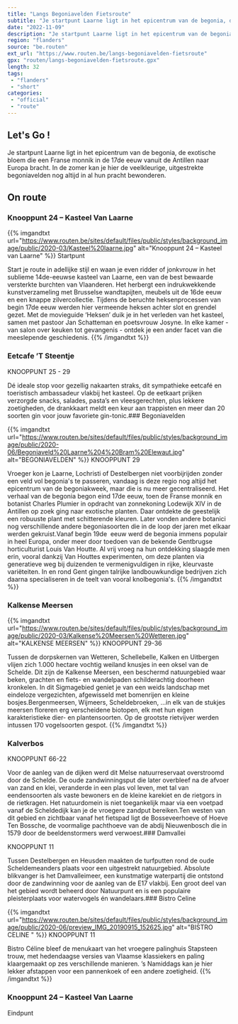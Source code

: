 ```yaml
---
title: "Langs Begoniavelden Fietsroute"
subtitle: "Je startpunt Laarne ligt in het epicentrum van de begonia, de exotische bloem die een Franse monnik in de 17de eeuw vanuit de Antillen naar Europa bracht"
date: "2022-11-09"
description: "Je startpunt Laarne ligt in het epicentrum van de begonia, de exotische bloem die een Franse monnik in de 17de eeuw vanuit de Antillen naar Europa bracht"
region: "flanders"
source: "be.routen"
ext_url: "https://www.routen.be/langs-begoniavelden-fietsroute"
gpx: "routen/langs-begoniavelden-fietsroute.gpx"
length: 32
tags:
 - "flanders"
 - "short"
categories:
 - "official"
 - "route"
---
```


## Let's Go ! 

Je startpunt Laarne ligt in het epicentrum van de begonia, de exotische bloem die een Franse monnik in de 17de eeuw vanuit de Antillen naar Europa bracht. In de zomer kan je hier de veelkleurige, uitgestrekte begoniavelden nog altijd in al hun pracht bewonderen.

## On route

### Knooppunt 24 – Kasteel Van Laarne

{{% imgandtxt url="https://www.routen.be/sites/default/files/public/styles/background_image/public/2020-03/Kasteel%20laarne.jpg" alt="Knooppunt 24 – Kasteel van Laarne" %}}
Startpunt

Start je route in adellijke stijl en waan je even ridder of jonkvrouw in het sublieme 14de-eeuwse kasteel van Laarne, een van de best bewaarde versterkte burchten van Vlaanderen. Het herbergt een indrukwekkende kunstverzameling met Brusselse wandtapijten, meubels uit de 16de eeuw en een knappe zilvercollectie. Tijdens de beruchte heksenprocessen van begin 17de eeuw werden hier vermeende heksen achter slot en grendel gezet. Met de movieguide ‘Heksen’ duik je in het verleden van het kasteel, samen met pastoor Jan Schatteman en poetsvrouw Josyne. In elke kamer - van salon over keuken tot gevangenis - ontdek je een ander facet van die meeslepende geschiedenis.
{{% /imgandtxt %}}

### Eetcafe ’T Steentje 

KNOOPPUNT 25 - 29

Dé ideale stop voor gezellig nakaarten straks, dit sympathieke eetcafé en toeristisch ambassadeur vlakbij het kasteel. Op de eetkaart prijken verzorgde snacks, salades, pasta’s en vleesgerechten, plus lekkere zoetigheden, de drankkaart meldt een keur aan trappisten en meer dan 20 soorten gin voor jouw favoriete gin-tonic.### Begoniavelden

{{% imgandtxt url="https://www.routen.be/sites/default/files/public/styles/background_image/public/2020-06/Begoniaveld%20Laarne%204%20Bram%20Elewaut.jpg" alt="BEGONIAVELDEN" %}}
KNOOPPUNT 29

Vroeger kon je Laarne, Lochristi of Destelbergen niet voorbijrijden zonder een veld vol begonia's te passeren, vandaag is deze regio nog altijd het epicentrum van de begoniakweek, maar die is nu meer gecentraliseerd. Het verhaal van de begonia begon eind 17de eeuw, toen de Franse monnik en botanist Charles Plumier in opdracht van zonnekoning Lodewijk XIV in de Antillen op zoek ging naar exotische planten. Daar ontdekte de geestelijk een robuuste plant met schitterende kleuren. Later vonden andere botanici nog verschillende andere begoniasoorten die in de loop der jaren met elkaar werden gekruist.Vanaf begin 19de  eeuw werd de begonia immens populair in heel Europa, onder meer door toedoen van de bekende Gentbrugse horticulturist Louis Van Houtte. Al vrij vroeg na hun ontdekking slaagde men erin, vooral dankzij Van Houttes experimenten, om deze planten via generatieve weg bij duizenden te vermenigvuldigen in rijke, kleurvaste variëteiten. In en rond Gent gingen talrijke landbouwkundige bedrijven zich daarna specialiseren in de teelt van vooral knolbegonia's.
{{% /imgandtxt %}}

### Kalkense Meersen

{{% imgandtxt url="https://www.routen.be/sites/default/files/public/styles/background_image/public/2020-03/Kalkense%20Meersen%20Wetteren.jpg" alt="KALKENSE MEERSEN" %}}
KNOOPPUNT 29-36

Tussen de dorpskernen van Wetteren, Schellebelle, Kalken en Uitbergen vlijen zich 1.000 hectare vochtig weiland knusjes in een oksel van de Schelde. Dit zijn de Kalkense Meersen, een beschermd natuurgebied waar beken, grachten en fiets- en wandelpaden schilderachtig doorheen kronkelen. In dit Sigmagebied geniet je van een weids landschap met eindeloze vergezichten, afgewisseld met bomenrijen en kleine bosjes.Bergenmeersen, Wijmeers, Scheldebroeken, …in elk van de stukjes meersen floreren erg verscheidene biotopen, elk met hun eigen karakteristieke dier- en plantensoorten. Op de grootste rietvijver werden intussen 170 vogelsoorten gespot.
{{% /imgandtxt %}}

### Kalverbos

KNOOPPUNT 66-22

Voor de aanleg van de dijken werd dit Melse natuurreservaat overstroomd door de Schelde. De oude zandwinningsput die later overbleef na de afvoer van zand en klei, veranderde in een plas vol leven, met tal van eendensoorten als vaste bewoners en de kleine karekiet en de rietgors in de rietkragen. Het natuurdomein is niet toegankelijk maar via een voetpad vanaf de Scheldedijk kan je de vroegere zandput bereiken.Ten westen van dit gebied en zichtbaar vanaf het fietspad ligt de Bosseveerhoeve of Hoeve Ten Bossche, de voormalige pachthoeve van de abdij Nieuwenbosch die in 1579 door de beeldenstormers werd verwoest.### Damvallei

KNOOPPUNT 11

Tussen Destelbergen en Heusden maakten de turfputten rond de oude Scheldemeanders plaats voor een uitgestrekt natuurgebied. Absolute blikvanger is het Damvalleimeer, een kunstmatige waterpartij die ontstond door de zandwinning voor de aanleg van de E17 vlakbij. Een groot deel van het gebied wordt beheerd door Natuurpunt en is een populaire pleisterplaats voor watervogels én wandelaars.### Bistro Celine 

{{% imgandtxt url="https://www.routen.be/sites/default/files/public/styles/background_image/public/2020-06/preview_IMG_20190915_152625.jpg" alt="BISTRO CELINE " %}}
KNOOPPUNT 11

Bistro Céline bleef de menukaart van het vroegere palinghuis Stapsteen trouw, met hedendaagse versies van Vlaamse klassiekers en paling klaargemaakt op zes verschillende manieren. ’s Namiddags kan je hier lekker afstappen voor een pannenkoek of een andere zoetigheid.
{{% /imgandtxt %}}

### Knooppunt 24 – Kasteel Van Laarne

Eindpunt


